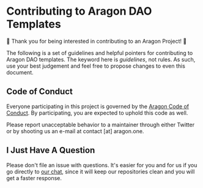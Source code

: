 # Contributing to Aragon DAO Templates

:tada: Thank you for being interested in contributing to an Aragon Project! :tada:

The following is a set of guidelines and helpful pointers for contributing to Aragon DAO templates. The keyword here is *guidelines*, not rules. As such, use your best judgement and feel free to propose changes to even this document.

## Code of Conduct

Everyone participating in this project is governed by the [Aragon Code of Conduct](http://wiki.aragon.org/documentation/Code_of_Conduct/). By participating, you are expected to uphold this code as well.

Please report unacceptable behavior to a maintainer through either Twitter or by shooting us an e-mail at contact [at] aragon.one.

## I Just Have A Question

Please don't file an issue with questions. It's easier for you and for us if you go directly to [our chat](https://aragon.chat), since it will keep our repositories clean and you will get a faster response.
